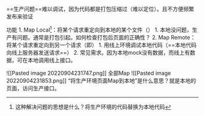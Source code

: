 ==生产问题==难以调试，因为代码都是打包压缩过（难以定位）。且不方便频繁发布来验证


功能
	1. Map Local[^1]：将某个请求重定向到本地的某个文件（）
		1. 本地没问题，生产有问题。通常是打包引起。如何检查打包后页面的正确性？
	2. Map Remote：将某个请求重定向到另一个请求（即）
		1. 用线上环境调试本地代码（==本地代码向线上服务器发送请求==）
		2. 常见需求。因为本地mock没有数据，而线上有数据，可在本地调用线上接口。

![[Pasted image 20220904231747.png]]
全部Map
![[Pasted image 20220904231853.png]]
“将生产环境页面Map到本地”是什么意思？就是本地的页面，访问生产接口。

[^1]: 这种解决问题的思想是什么？将生产环境的代码替换为本地代码